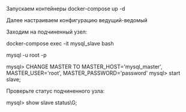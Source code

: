 Запускаем контейнеры
docker-compose up -d

Далее настраиваем конфигурацию ведущий-ведомый

Заходим на подчиненный узел:

docker-compose exec -it mysql_slave bash

mysql -u root -p

mysql> CHANGE MASTER TO MASTER_HOST='mysql_master', MASTER_USER='root', MASTER_PASSWORD='password'
mysql> start slave;

Проверьте статус подчиненного узла:

mysql> show slave status\G;
